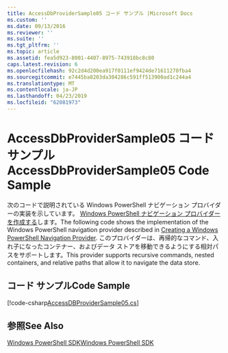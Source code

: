 ```yaml
---
title: AccessDbProviderSample05 コード サンプル |Microsoft Docs
ms.custom: ''
ms.date: 09/13/2016
ms.reviewer: ''
ms.suite: ''
ms.tgt_pltfrm: ''
ms.topic: article
ms.assetid: fea5d923-8001-4407-8975-743918bc8c80
caps.latest.revision: 6
ms.openlocfilehash: 92c2d4d200ea917f0111ef9424de71611270fba4
ms.sourcegitcommit: e7445ba8203da304286c591ff513900ad1c244a4
ms.translationtype: MT
ms.contentlocale: ja-JP
ms.lasthandoff: 04/23/2019
ms.locfileid: "62081973"
---
```

# <a name="accessdbprovidersample05-code-sample"></a><span data-ttu-id="6a1eb-102">AccessDbProviderSample05 コード サンプル</span><span class="sxs-lookup"><span data-stu-id="6a1eb-102">AccessDbProviderSample05 Code Sample</span></span>

<span data-ttu-id="6a1eb-103">次のコードで説明されている Windows PowerShell ナビゲーション プロバイダーの実装を示しています。 [Windows PowerShell ナビゲーション プロバイダーを作成する](./creating-a-windows-powershell-navigation-provider.md)します。</span><span class="sxs-lookup"><span data-stu-id="6a1eb-103">The following code shows the implementation of the Windows PowerShell navigation provider described in [Creating a Windows PowerShell Navigation Provider](./creating-a-windows-powershell-navigation-provider.md).</span></span> <span data-ttu-id="6a1eb-104">このプロバイダーは、再帰的なコマンド、入れ子になったコンテナー、およびデータ ストアを移動できるようにする相対パスをサポートします。</span><span class="sxs-lookup"><span data-stu-id="6a1eb-104">This provider supports recursive commands, nested containers, and relative paths that allow it to navigate the data store.</span></span>

## <a name="code-sample"></a><span data-ttu-id="6a1eb-105">コード サンプル</span><span class="sxs-lookup"><span data-stu-id="6a1eb-105">Code Sample</span></span>

[!code-csharp[AccessDBProviderSample05.cs](../../powershell-sdk-samples/SDK-2.0/csharp/AccessDBProviderSample05/AccessDBProviderSample05.cs#L11-L1960 "AccessDBProviderSample05.cs")]

## <a name="see-also"></a><span data-ttu-id="6a1eb-106">参照</span><span class="sxs-lookup"><span data-stu-id="6a1eb-106">See Also</span></span>

[<span data-ttu-id="6a1eb-107">Windows PowerShell SDK</span><span class="sxs-lookup"><span data-stu-id="6a1eb-107">Windows PowerShell SDK</span></span>](../windows-powershell-reference.md)